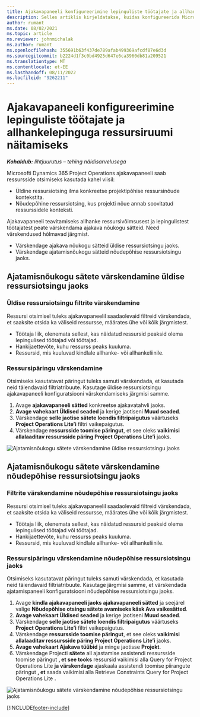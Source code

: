 ```yaml
---
title: Ajakavapaneeli konfigureerimine lepinguliste töötajate ja allhankelepinguga ressursiruumi näitamiseks
description: Selles artiklis kirjeldatakse, kuidas konfigureerida Microsoftis Dynamics 365 Project Operations ajakavatahvlit, et see näitaks allhanke ressursi võimsust projekti ressursinõuete täitmisel.
author: rumant
ms.date: 08/02/2021
ms.topic: article
ms.reviewer: johnmichalak
ms.author: rumant
ms.openlocfilehash: 355691b63f437de789afab499369afcdf87e6d3d
ms.sourcegitcommit: b2224d1f3c0bd4925d647e6ca3960db81a209521
ms.translationtype: MT
ms.contentlocale: et-EE
ms.lasthandoff: 08/11/2022
ms.locfileid: "9262211"
---
```

# <a name="configure-schedule-board-to-show-contract-workers-and-subcontracted-capacity"></a>Ajakavapaneeli konfigureerimine lepinguliste töötajate ja allhankelepinguga ressursiruumi näitamiseks 

_**Kohaldub:** lihtjuurutus – tehing näidisarvelusega_

Microsofti Dynamics 365 Project Operations ajakavapaneeli saab ressursside otsimiseks kasutada kahel viisil:

- Üldine ressursiotsing ilma konkreetse projektipõhise ressursinõude kontekstita.
- Nõudepõhine ressursiotsing, kus projekti nõue annab soovitatud ressurssidele konteksti.

Ajakavapaneeli teavitamiseks allhanke ressursivõimsusest ja lepingulistest töötajatest peate värskendama ajakava nõukogu sätteid. Need värskendused hõlmavad järgmist. 
- Värskendage ajakava nõukogu sätteid üldise ressursiotsingu jaoks.
- Värskendage ajatamisnõukogu sätteid nõudepõhise ressursiotsingu jaoks.

## <a name="update-schedule-board-settings-for-general-resource-search"></a>Ajatamisnõukogu sätete värskendamine üldise ressursiotsingu jaoks
### <a name="update-filters-for-general-resource-search"></a>Üldise ressursiotsingu filtrite värskendamine
Ressursi otsimisel tuleks ajakavapaneelil saadaolevaid filtreid värskendada, et saaksite otsida ka väliseid ressursse, määrates ühe või kõik järgmistest.
  - Töötaja liik, olenemata sellest, kas näidatud ressursid peaksid olema lepingulised töötajad või töötajad.
  - Hankijaettevõte, kuhu ressurss peaks kuuluma.
  - Ressursid, mis kuuluvad kindlale allhanke- või allhankeliinile.
    
### <a name="update-retrieve-resource-query"></a>Ressursipäringu värskendamine
Otsimiseks kasutatavat päringut tuleks samuti värskendada, et kasutada neid täiendavaid filtriatribuute. Kasutage üldise ressursiotsingu ajakavapaneeli konfiguratsiooni värskendamiseks järgmisi samme.  
1. Avage **ajakavapaneeli sätted** konkreetse ajakavatahvli jaoks.
2. **Avage vahekaart Üldised seaded** ja kerige jaotiseni **Muud seaded**.
3. Värskendage **selle jaotise sätete loendis filtripaigutus** väärtuseks **Project Operations Lite’i** filtri vaikepaigutus.
4. Värskendage **ressursside toomise päringut**, et see oleks **vaikimisi allalaaditav ressursside päring Project Operations Lite’i** jaoks.

![Ajatamisnõukogu sätete värskendamine üldise ressursiotsingu jaoks](../media/BoardSettings.png)  

## <a name="update-schedule-board-settings-for-requirementbased-resource-search"></a>Ajatamisnõukogu sätete värskendamine nõudepõhise ressursiotsingu jaoks
### <a name="update-filters-for-requirement-specific-resource-search"></a>Filtrite värskendamine nõudepõhise ressursiotsingu jaoks 
Ressursi otsimisel tuleks ajakavapaneelil saadaolevaid filtreid värskendada, et saaksite otsida ka väliseid ressursse, määrates ühe või kõik järgmistest.
 - Töötaja liik, olenemata sellest, kas näidatud ressursid peaksid olema lepingulised töötajad või töötajad.
 - Hankijaettevõte, kuhu ressurss peaks kuuluma.
 - Ressursid, mis kuuluvad kindlale allhanke- või allhankeliinile.

### <a name="update-retrieve-resource-query-for-requirement-specific-resource-search"></a>Ressursipäringu värskendamine nõudepõhise ressursiotsingu jaoks 
Otsimiseks kasutatavat päringut tuleks samuti värskendada, et kasutada neid täiendavaid filtriatribuute. Kasutage järgmisi samme, et värskendada ajatamispaneeli konfiguratsiooni nõudepõhise ressursiotsingu jaoks.

1. Avage **kindla ajakavapaneeli jaoks ajakavapaneeli sätted** ja seejärel valige **Nõudepõhise otsingu sätete avamiseks käsk Ava vaikesätted**.
2. **Avage vahekaart Üldised seaded** ja kerige jaotiseni **Muud seaded**.
3. Värskendage **selle jaotise sätete loendis filtripaigutus** väärtuseks **Project Operations Lite’i** filtri vaikepaigutus.
4. Värskendage **ressursside toomise päringut**, et see oleks **vaikimisi allalaaditav ressursside päring Project Operations Lite’i** jaoks.
5. **Avage vahekaart Ajakava tüübid** ja minge jaotisse **Projekt**.
6. Värskendage Projecti **sätete** all ajastamise assistendi ressursside toomise päringut **, et see tooks** ressursid vaikimisi alla Query for Project Operations Lite **ja värskendage** ajaskaala assistendi toomise piirangute päringut **, et** saada vaikimisi alla Retrieve Constraints Query for Project Operations Lite **.**

![Ajatamisnõukogu sätete värskendamine nõudepõhise ressursiotsingu jaoks](../media/SASettings.png)  

[!INCLUDE[footer-include](../../includes/footer-banner.md)]
